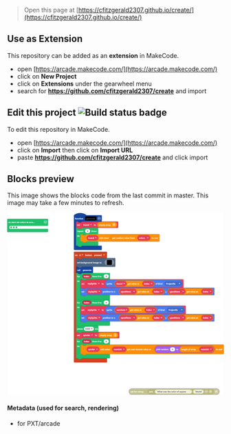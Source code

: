  


> Open this page at [https://cfitzgerald2307.github.io/create/](https://cfitzgerald2307.github.io/create/)

## Use as Extension

This repository can be added as an **extension** in MakeCode.

* open [https://arcade.makecode.com/](https://arcade.makecode.com/)
* click on **New Project**
* click on **Extensions** under the gearwheel menu
* search for **https://github.com/cfitzgerald2307/create** and import

## Edit this project ![Build status badge](https://github.com/cfitzgerald2307/create/workflows/MakeCode/badge.svg)

To edit this repository in MakeCode.

* open [https://arcade.makecode.com/](https://arcade.makecode.com/)
* click on **Import** then click on **Import URL**
* paste **https://github.com/cfitzgerald2307/create** and click import

## Blocks preview

This image shows the blocks code from the last commit in master.
This image may take a few minutes to refresh.

![A rendered view of the blocks](https://github.com/cfitzgerald2307/create/raw/master/.github/makecode/blocks.png)

#### Metadata (used for search, rendering)

* for PXT/arcade
<script src="https://makecode.com/gh-pages-embed.js"></script><script>makeCodeRender("{{ site.makecode.home_url }}", "{{ site.github.owner_name }}/{{ site.github.repository_name }}");</script>
